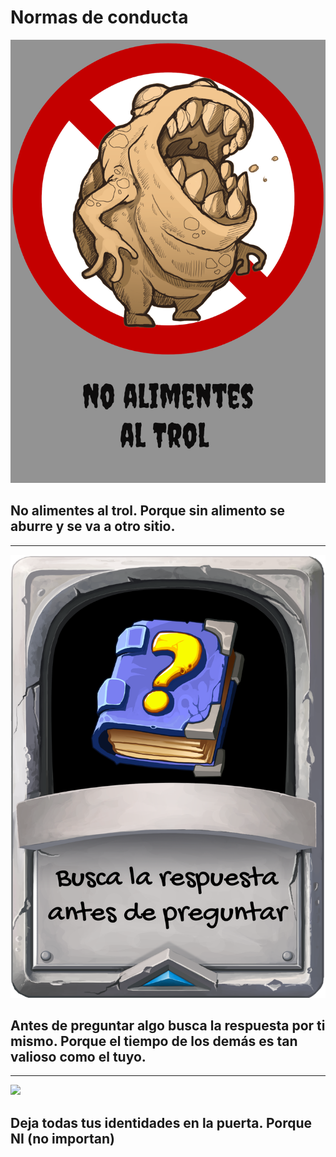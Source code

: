 # Normas de conducta


![](assets/noalimentesaltrol.png)
## **No alimentes al trol.** Porque sin alimento se aburre y se va a otro sitio.

----

![](assets/buscaantesdepreguntar.png)
## **Antes de preguntar algo busca la respuesta por ti mismo.** Porque el tiempo de los demás es tan valioso como el tuyo.

-----

![](assets/caballerodeni.png)

## **Deja todas tus identidades en la puerta.** Porque NI (no importan)
